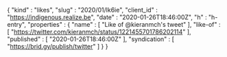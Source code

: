 {
  "kind" : "likes",
  "slug" : "2020/01/lk6ie",
  "client_id" : "https://indigenous.realize.be",
  "date" : "2020-01-26T18:46:00Z",
  "h" : "h-entry",
  "properties" : {
    "name" : [ "Like of @kieranmch's tweet" ],
    "like-of" : [ "https://twitter.com/kieranmch/status/1221455701786202114" ],
    "published" : [ "2020-01-26T18:46:00Z" ],
    "syndication" : [ "https://brid.gy/publish/twitter" ]
  }
}
